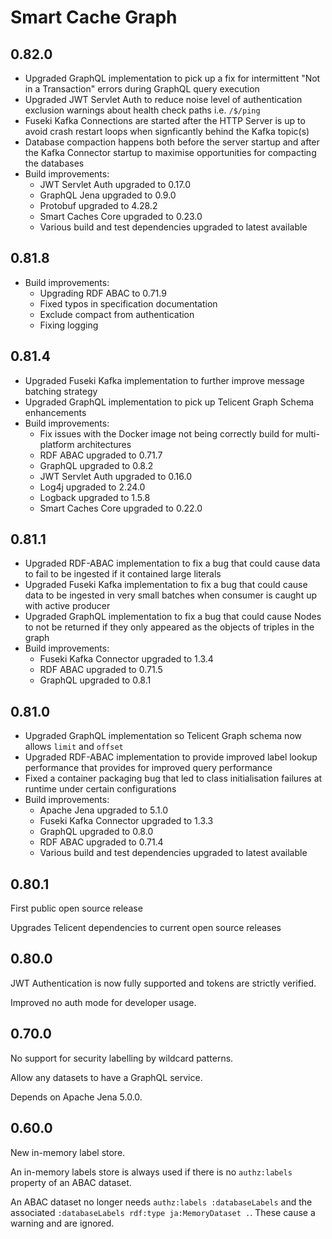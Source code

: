 # Smart Cache Graph

## 0.82.0

- Upgraded GraphQL implementation to pick up a fix for intermittent "Not in a Transaction" errors during GraphQL query
  execution
- Upgraded JWT Servlet Auth to reduce noise level of authentication exclusion warnings about health check paths i.e.
  `/$/ping`
- Fuseki Kafka Connections are started after the HTTP Server is up to avoid crash restart loops when signficantly behind
  the Kafka topic(s)
- Database compaction happens both before the server startup and after the Kafka Connector startup to maximise
  opportunities for compacting the databases
- Build improvements:
    - JWT Servlet Auth upgraded to 0.17.0
    - GraphQL Jena upgraded to 0.9.0
    - Protobuf upgraded to 4.28.2
    - Smart Caches Core upgraded to 0.23.0
    - Various build and test dependencies upgraded to latest available

## 0.81.8
- Build improvements:
  - Upgrading RDF ABAC to 0.71.9
  - Fixed typos in specification documentation
  - Exclude compact from authentication
  - Fixing logging

## 0.81.4

- Upgraded Fuseki Kafka implementation to further improve message batching strategy
- Upgraded GraphQL implementation to pick up Telicent Graph Schema enhancements
- Build improvements:
    - Fix issues with the Docker image not being correctly build for multi-platform architectures
    - RDF ABAC upgraded to 0.71.7
    - GraphQL upgraded to 0.8.2
    - JWT Servlet Auth upgraded to 0.16.0
    - Log4j upgraded to 2.24.0
    - Logback upgraded to 1.5.8
    - Smart Caches Core upgraded to 0.22.0

## 0.81.1

- Upgraded RDF-ABAC implementation to fix a bug that could cause data to fail to be ingested if it contained large 
  literals
- Upgraded Fuseki Kafka implementation to fix a bug that could cause data to be ingested in very small batches 
  when consumer is caught up with active producer
- Upgraded GraphQL implementation to fix a bug that could cause Nodes to not be returned if they only appeared as the
  objects of triples in the graph
- Build improvements:
    - Fuseki Kafka Connector upgraded to 1.3.4
    - RDF ABAC upgraded to 0.71.5
    - GraphQL upgraded to 0.8.1

## 0.81.0

- Upgraded GraphQL implementation so Telicent Graph schema now allows `limit` and `offset`
- Upgraded RDF-ABAC implementation to provide improved label lookup performance that provides for improved query
  performance
- Fixed a container packaging bug that led to class initialisation failures at runtime under certain configurations
- Build improvements:
    - Apache Jena upgraded to 5.1.0
    - Fuseki Kafka Connector upgraded to 1.3.3
    - GraphQL upgraded to 0.8.0
    - RDF ABAC upgraded to 0.71.4
    - Various build and test dependencies upgraded to latest available

## 0.80.1

First public open source release

Upgrades Telicent dependencies to current open source releases

## 0.80.0

JWT Authentication is now fully supported and tokens are strictly verified.

Improved no auth mode for developer usage.

## 0.70.0

No support for security labelling by wildcard patterns.

Allow any datasets to have a GraphQL service.

Depends on Apache Jena 5.0.0.

## 0.60.0

New in-memory label store.

An in-memory labels store is always used if there is no `authz:labels` property
of an ABAC dataset.

An ABAC dataset no longer needs `authz:labels :databaseLabels` and the
associated `:databaseLabels rdf:type ja:MemoryDataset .`. These cause a warning
and are ignored.
